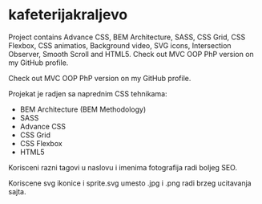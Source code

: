 # kafeterijakraljevo
Project contains Advance CSS, BEM Architecture, SASS, CSS Grid, CSS Flexbox, CSS animatios, Background video, SVG icons, Intersection Observer, Smooth Scroll and HTML5. Check out MVC OOP PhP version on my GitHub profile.

Check out MVC OOP PhP version on my GitHub profile.

Projekat je radjen sa naprednim CSS tehnikama:

- BEM Architecture (BEM Methodology)
- SASS
- Advance CSS
- CSS Grid
- CSS Flexbox
- HTML5

Korisceni razni tagovi u naslovu i imenima fotografija radi boljeg SEO.

Koriscene svg ikonice i sprite.svg umesto .jpg i .png radi brzeg ucitavanja sajta.
